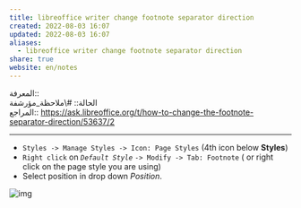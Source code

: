 ```yaml
---  
title: libreoffice writer change footnote separator direction  
created: 2022-08-03 16:07  
updated: 2022-08-03 16:07  
aliases:  
  - libreoffice writer change footnote separator direction  
share: true  
website: en/notes  
---  
```

  
المعرفة::   
الحالة:: #\ملاحظة_مؤرشفة  
المراجع:: https://ask.libreoffice.org/t/how-to-change-the-footnote-separator-direction/53637/2  
  
---  
  
  
-   `Styles -> Manage Styles -> Icon: Page Styles` (4th icon below **Styles**)  
-   `Right click` on _`Default Style`_ `-> Modify -> Tab: Footnote` ( or right click on the page style you are using)  
-   Select position in drop down _Position_.  
  
![img](https://ask.libreoffice.org/uploads/asklibo/optimized/3X/5/1/51da1b9cb7aef431f9bf1ac779e556bf8eb9d9a4_2_690x750.png)